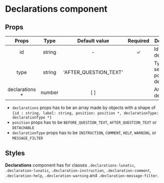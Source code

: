 # Declarations component

## Props

|      Props      |  Type  |     Default value     | Required | Description                                    |
| :-------------: | :----: | :-------------------: | :------: | ---------------------------------------------- |
|       id        | string |           -           |    ✓     | Id of the declarations                         |
|      type       | string | 'AFTER_QUESTION_TEXT' |          | Type of the selected position for declarations |
| declarations \* | number |          [ ]          |          | Array of declaration                           |

- `declarations` props has to be an array made by objects with a shape of `{id : string, label: string, position: position *, declarationType: declarationType *}`
- `position` props has to be `BEFORE_QUESTION_TEXT`, `AFTER_QUESTION_TEXT` or `DETACHABLE`
- `declarationType` props has to be `INSTRUCTION`, `COMMENT`, `HELP`, `WARNING`, or `MESSAGE_FILTER`

## Styles

**Declarations** component has for classes `.declarations-lunatic`, `.declaration-lunatic`, `.declaration-instruction`, `.declaration-comment`, `.declaration-help`, `.declaration-warning` and `.declaration-message-filter`.
